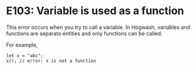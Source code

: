 # E103: Variable is used as a function

This error occurs when you try to call a variable. In Hogwash, variables and 
functions are separate entities and only functions can be called.

For example,

```
let x = "abc";
x(); // error: x is not a function
```
